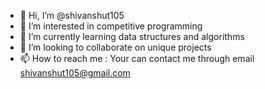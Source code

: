 - 👋 Hi, I’m @shivanshut105
- 👀 I’m interested in competitive programming
- 🌱 I’m currently learning data structures and algorithms
- 💞️ I’m looking to collaborate on unique projects
- 📫 How to reach me : Your can contact me through email shivanshut105@gmail.com

<!---
shivanshut105/shivanshut105 is a ✨ special ✨ repository because its `README.md` (this file) appears on your GitHub profile.
You can click the Preview link to take a look at your changes.
--->
